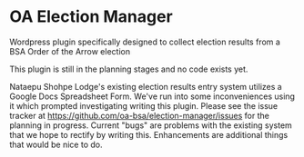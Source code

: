 OA Election Manager
===================

Wordpress plugin specifically designed to collect election results from a BSA Order of the Arrow election

This plugin is still in the planning stages and no code exists yet.

Nataepu Shohpe Lodge's existing election results entry system utilizes a Google Docs Spreadsheet Form.  We've run into some inconveniences using it which prompted investigating writing this plugin.  Please see the issue tracker at https://github.com/oa-bsa/election-manager/issues for the planning in progress.  Current "bugs" are problems with the existing system that we hope to rectify by writing this.  Enhancements are additional things that would be nice to do.
